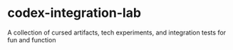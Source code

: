 # codex-integration-lab
A collection of cursed artifacts, tech experiments, and integration tests for fun and function
